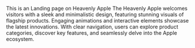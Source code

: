 This is an Landing page on Heavenly Apple
The Heavenly Apple welcomes visitors with a sleek and minimalistic design, featuring stunning visuals of flagship products. Engaging animations and interactive elements showcase the latest innovations. With clear navigation, users can explore product categories, discover key features, and seamlessly delve into the Apple ecosystem.
